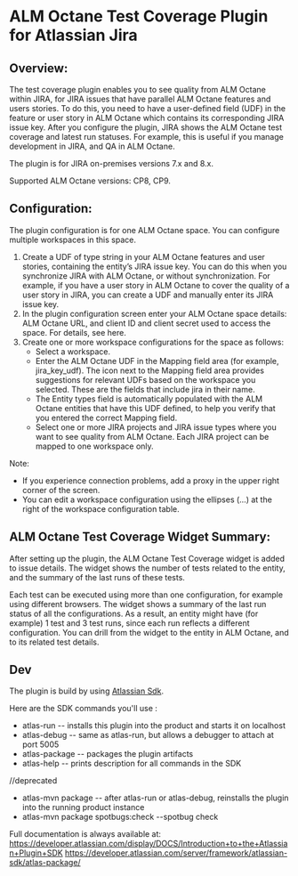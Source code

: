 # ALM Octane Test Coverage Plugin for Atlassian Jira

 
## Overview:
The test coverage plugin enables you to see quality from ALM Octane within JIRA, for JIRA issues that have parallel ALM Octane features and users stories. 
To do this, you need to have a user-defined field (UDF) in the feature or user story in ALM Octane which contains its corresponding JIRA issue key. After you configure the plugin, JIRA shows the ALM Octane test coverage and latest run statuses. For example, this is useful if you manage development in JIRA, and QA in ALM Octane.

The plugin is for JIRA on-premises versions 7.x and 8.x.

Supported ALM Octane versions: CP8, CP9.
 
## Configuration:
The plugin configuration is for one ALM Octane space. You can configure multiple workspaces in this space.

1. Create a UDF of type string in your ALM Octane features and user stories, containing the entity’s JIRA issue key.
You can do this when you synchronize JIRA with ALM Octane, or without synchronization. For example, if you have a user story in ALM Octane to cover the quality of a user story in JIRA, you can create a UDF and manually enter its JIRA issue key.
2. In the plugin configuration screen enter your ALM Octane space details: ALM Octane URL, and client ID and client secret used to access the space. For details, see here.
3. Create one or more workspace configurations for the space as follows:
    * Select a workspace.
    * Enter the ALM Octane UDF in the Mapping field area (for example, jira_key_udf). The icon next to the Mapping field area provides suggestions for relevant UDFs based on the workspace you selected. These are the fields that include jira in their name.
    * The Entity types field is automatically populated with the ALM Octane entities that have this UDF defined, to help you verify that you entered the correct Mapping field.
    * Select one or more JIRA projects and JIRA issue types where you want to see quality from ALM Octane. Each JIRA project can be mapped to one workspace only.

Note: 
* If you experience connection problems, add a proxy in the upper right corner of the screen.
* You can edit a workspace configuration using the ellipses (…) at the right of the workspace configuration table.
 
## ALM Octane Test Coverage Widget Summary:
After setting up the plugin, the ALM Octane Test Coverage widget is added to issue details. The widget shows the number of tests related to the entity, and the summary of the last runs of these tests.

Each test can be executed using more than one configuration, for example using different browsers. The widget shows a summary of the last run status of all the configurations. As a result, an entity might have (for example) 1 test and 3 test runs, since each run reflects a different configuration.
You can drill from the widget to the entity in ALM Octane, and to its related test details. 



## Dev

The plugin is build by using [Atlassian Sdk](https://developer.atlassian.com/server/framework/atlassian-sdk/).

Here are the SDK commands you'll use :

* atlas-run         -- installs this plugin into the product and starts it on localhost
* atlas-debug       -- same as atlas-run, but allows a debugger to attach at port 5005
* atlas-package     -- packages the plugin artifacts 
* atlas-help        -- prints description for all commands in the SDK

//deprecated
* atlas-mvn package -- after atlas-run or atlas-debug, reinstalls the plugin into the running product instance
* atlas-mvn package spotbugs:check --spotbug check



Full documentation is always available at:
https://developer.atlassian.com/display/DOCS/Introduction+to+the+Atlassian+Plugin+SDK
https://developer.atlassian.com/server/framework/atlassian-sdk/atlas-package/
